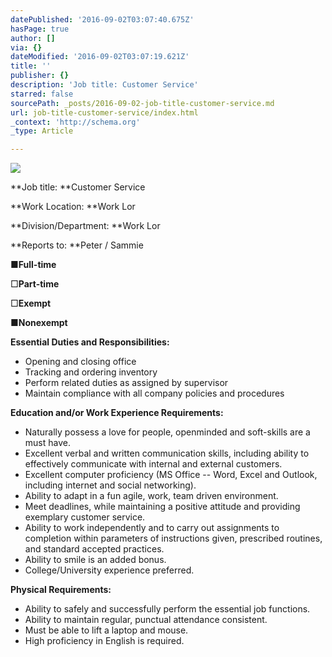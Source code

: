 ```yaml
---
datePublished: '2016-09-02T03:07:40.675Z'
hasPage: true
author: []
via: {}
dateModified: '2016-09-02T03:07:19.621Z'
title: ''
publisher: {}
description: 'Job title: Customer Service'
starred: false
sourcePath: _posts/2016-09-02-job-title-customer-service.md
url: job-title-customer-service/index.html
_context: 'http://schema.org'
_type: Article

---
```

![](https://the-grid-user-content.s3-us-west-2.amazonaws.com/5de4b819-f598-44a0-9023-6c1fa40dd795.jpg)

**Job title: **Customer Service

**Work Location: **Work Lor

**Division/Department: **Work Lor

**Reports to: **Peter / Sammie

■**Full-time**

□**Part-time**

□**Exempt**

■**Nonexempt**

**Essential Duties and Responsibilities:**

* Opening and closing office
* Tracking and ordering inventory
* Perform related duties as assigned by supervisor
* Maintain compliance with all company policies and procedures

**Education and/or Work Experience Requirements:**

* Naturally possess a love for people, openminded and soft-skills are a must have.
* Excellent verbal and written communication skills, including ability to effectively communicate with internal and external customers.
* Excellent computer proficiency (MS Office -- Word, Excel and Outlook, including internet and social networking).
* Ability to adapt in a fun agile, work, team driven environment.
* Meet deadlines, while maintaining a positive attitude and providing exemplary customer service.
* Ability to work independently and to carry out assignments to completion within parameters of instructions given, prescribed routines, and standard accepted practices.
* Ability to smile is an added bonus.
* College/University experience preferred.

**Physical Requirements:**

* Ability to safely and successfully perform the essential job functions.
* Ability to maintain regular, punctual attendance consistent.
* Must be able to lift a laptop and mouse.
* High proficiency in English is required.